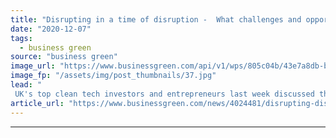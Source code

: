 ```yaml
---
title: "Disrupting in a time of disruption -  What challenges and opportunities await clean tech start-ups in 2021?"
date: "2020-12-07"
tags: 
  - business green
source: "business green"
image_url: "https://www.businessgreen.com/api/v1/wps/805c04b/43e7a8db-bf5c-47ef-88a0-c889216e3e3d/9/BGTAIF20-185x114.jpg"
image_fp: "/assets/img/post_thumbnails/37.jpg"
lead: "
 UK's top clean tech investors and entrepreneurs last week discussed the future of clean tech innovation at the first virtual edition of BusinessGreen Technology and Investment Forum, hosted in association with InnovateUK ..."
article_url: "https://www.businessgreen.com/news/4024481/disrupting-disruption-challenges-opportunities-await-clean-tech-start-ups-2021"
---
```


---
